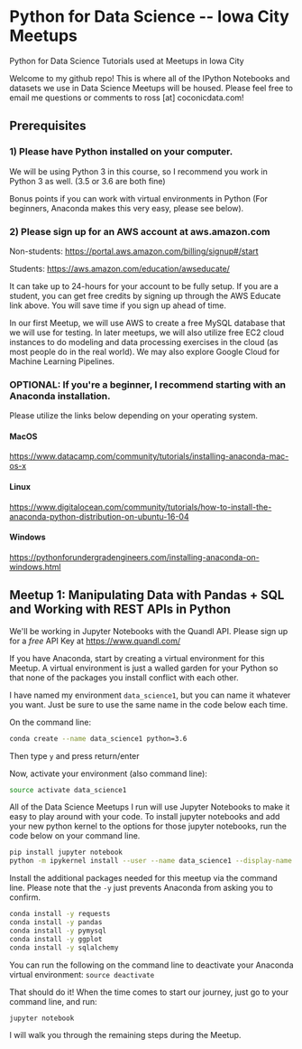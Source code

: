 # Python for Data Science -- Iowa City Meetups
Python for Data Science Tutorials used at Meetups in Iowa City

Welcome to my github repo! This is where all of the IPython Notebooks and datasets we use in Data Science Meetups will be housed. Please feel free to email me questions or comments to ross [at] coconicdata.com!

## Prerequisites
### 1) Please have Python installed on your computer.
We will be using Python 3 in this course, so I recommend you work in Python 3 as well. (3.5 or 3.6 are both fine)

Bonus points if you can work with virtual environments in Python (For beginners, Anaconda makes this very easy, please see below).

### 2) Please sign up for an AWS account at aws.amazon.com
Non-students: https://portal.aws.amazon.com/billing/signup#/start

Students: https://aws.amazon.com/education/awseducate/

It can take up to 24-hours for your account to be fully setup. If you are a student, you can get free credits by signing up through the AWS Educate link above. You will save time if you sign up ahead of time.

In our first Meetup, we will use AWS to create a free MySQL database that we will use for testing.  In later meetups, we will also utilize free EC2 cloud instances to do modeling and data processing exercises in the cloud (as most people do in the real world). We may also explore Google Cloud for Machine Learning Pipelines.

### OPTIONAL: If you're a beginner, I recommend starting with an Anaconda installation.
Please utilize the links below depending on your operating system.
#### MacOS
https://www.datacamp.com/community/tutorials/installing-anaconda-mac-os-x
#### Linux
https://www.digitalocean.com/community/tutorials/how-to-install-the-anaconda-python-distribution-on-ubuntu-16-04
#### Windows
https://pythonforundergradengineers.com/installing-anaconda-on-windows.html

## Meetup 1: Manipulating Data with Pandas + SQL and Working with REST APIs in Python
We'll be working in Jupyter Notebooks with the Quandl API. Please sign up for a *free* API Key at https://www.quandl.com/

If you have Anaconda, start by creating a virtual environment for this Meetup. 
A virtual environment is just a walled garden for your Python so that none of the packages you install conflict with each other.

I have named my environment `data_science1`, but you can name it whatever you want. Just be sure to use the same name in the code below each time.

On the command line:

```bash
conda create --name data_science1 python=3.6
```
Then type `y` and press return/enter

Now, activate your environment (also command line):

```bash
source activate data_science1
```

All of the Data Science Meetups I run will use Jupyter Notebooks to make it easy to play around with your code.
To install jupyter notebooks and add your new python kernel to the options for those jupyter notebooks, run the code below on your command line.
```bash
pip install jupyter notebook
python -m ipykernel install --user --name data_science1 --display-name "Python 3.6 (data_science1)"
```
Install the additional packages needed for this meetup via the command line. Please note that the `-y` just prevents Anaconda from asking you to confirm.
```bash
conda install -y requests
conda install -y pandas
conda install -y pymysql
conda install -y ggplot
conda install -y sqlalchemy
```
You can run the following on the command line to deactivate your Anaconda virtual environment: `source deactivate`

That should do it!
When the time comes to start our journey, just go to your command line, and run:
```bash
jupyter notebook
```
I will walk you through the remaining steps during the Meetup.
